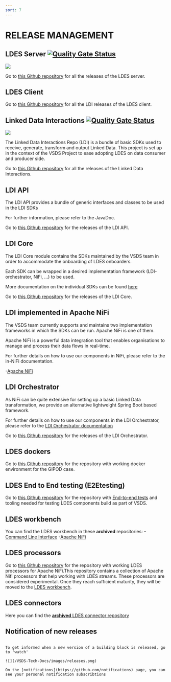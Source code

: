 ```yaml
---
sort: 7
---
```


# RELEASE MANAGEMENT


## LDES Server [![Quality Gate Status](https://sonarcloud.io/api/project_badges/measure?project=Informatievlaanderen_VSDS-LDESServer4J&metric=alert_status&?style=social)](https://sonarcloud.io/summary/new_code?id=Informatievlaanderen_VSDS-LDESServer4J)


<p align="left"><img src="https://img.shields.io/github/release-date/Informatievlaanderen/VSDS-LDESServer4J?style=social" text-align="left"></p>

Go to [this Github repository](https://github.com/Informatievlaanderen/VSDS-LDESServer4J) for all the releases of the LDES server.


## LDES Client

Go to [this Github repository](https://github.com/Informatievlaanderen/VSDS-Linked-Data-Interactions/tree/main/ldi-core/ldes-client) for all the LDI releases of the LDES client.




## Linked Data Interactions [![Quality Gate Status](https://sonarcloud.io/api/project_badges/measure?project=Informatievlaanderen_VSDS-Linked-Data-Interactions&metric=alert_status)](https://sonarcloud.io/summary/new_code?id=Informatievlaanderen_VSDS-Linked-Data-Interactions)

<p align="left"><img src="https://img.shields.io/github/release-date/Informatievlaanderen/VSDS-Linked-Data-Interactions?style=social" text-align="left"></p>

The Linked Data Interactions Repo (LDI) is a bundle of basic SDKs used to receive, generate, transform and output Linked Data. This project is set up in the context of the VSDS Project to ease adopting LDES on data consumer and producer side.

Go to [this Github repository](https://github.com/Informatievlaanderen/VSDS-Linked-Data-Interactions) for all the releases of the Linked Data Interactions.

## LDI API
The LDI API provides a bundle of generic interfaces and classes to be used in the LDI SDKs

For further information, please refer to the JavaDoc.

Go to [this Github repository](https://github.com/Informatievlaanderen/VSDS-Linked-Data-Interactions/tree/main/ldi-api) for the releases of the LDI API.

## LDI Core
The LDI Core module contains the SDKs maintained by the VSDS team in order to accommodate the onboarding of LDES onboarders.

Each SDK can be wrapped in a desired implementation framework (LDI-orchestrator, NiFi, ...) to be used.

More documentation on the individual SDKs can be found [here](https://github.com/Informatievlaanderen/VSDS-Linked-Data-Interactions/blob/main/ldi-core/README.md)

Go to [this Github repository](https://github.com/Informatievlaanderen/VSDS-Linked-Data-Interactions/tree/main/ldi-core) for the releases of the LDI Core.

## LDI implemented in Apache NiFi
The VSDS team currently supports and maintains two implementation frameworks in which the SDKs can be run. Apache NiFi is one of them.

Apache NiFi is a powerful data integration tool that enables organisations to manage and process their data flows in real-time.

For further details on how to use our components in NiFi, please refer to the in-NiFi documentation.

-[Apache NiFi](https://github.com/Informatievlaanderen/VSDS-Linked-Data-Interactions/tree/main/ldi-nifi)

## LDI Orchestrator
As NiFi can be quite extensive for setting up a basic Linked Data transformation, we provide an alternative lightweight Spring Boot based framework.

For further details on how to use our components in the LDI Orchestrator, please refer to the [LDI Orchestrator documentation](https://github.com/Informatievlaanderen/VSDS-Linked-Data-Interactions/blob/main/ldi-orchestrator/README.md)

Go to [this Github repository](https://github.com/Informatievlaanderen/VSDS-Linked-Data-Interactions/tree/main/ldi-orchestrator) for the releases of the LDI Orchestrator.


## LDES dockers

Go to [this Github repository](https://github.com/Informatievlaanderen/VSDS-LDESDockers) for the repository with working docker environment for the GIPOD case.

## LDES End to End testing (E2Etesting)

Go to [this Github repository](https://github.com/Informatievlaanderen/VSDS-LDES-E2E-testing) for the repository with [End-to-end tests](https://github.com/Informatievlaanderen/VSDS-LDES-E2E-testing/blob/main/e2e-test/README.md) and tooling needed for testing LDES components build as part of VSDS.

## LDES workbench

You can find the LDES workbench in these **archived** repositories:
-[Command Line Interface](https://github.com/Informatievlaanderen/VSDS-LDESWorkbench-Services)
-[Apache NiFi](https://github.com/Informatievlaanderen/VSDS-LDESWorkbench-NiFi)

## LDES processors

Go to [this Github repository](https://github.com/Informatievlaanderen/VSDS-LDESProcessors) for the repository with working LDES processors for Apache NiFi.This repository contains a collection of Apache Nifi processors that help working with LDES streams. These processors are considered experimental. Once they reach sufficient maturity, they will be moved to the [LDES workbench](https://github.com/Informatievlaanderen/VSDS-LDESWorkbench-NiFi).

## LDES connectors

Here you can find the [**archived** LDES connector repository](https://github.com/Informatievlaanderen/VSDS-LDESConnectors)


## Notification of new releases
```tip

To get informed when a new version of a building block is released, go to 'watch'

![](/VSDS-Tech-Docs/images/releases.png)

On the [notifications](https://github.com/notifications) page, you can see your personal notification subscribtions  
```